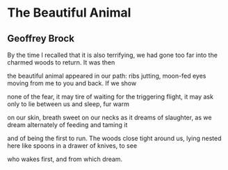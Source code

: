 # The Beautiful Animal
## Geoffrey Brock
By the time I recalled that it is also
terrifying, we had gone too far into
the charmed woods to return. It was then

the beautiful animal appeared in our path:
ribs jutting, moon-fed eyes moving
from me to you and back. If we show

none of the fear, it may tire of waiting
for the triggering flight, it may ask only
to lie between us and sleep, fur warm

on our skin, breath sweet on our necks
as it dreams of slaughter, as we dream
alternately of feeding and taming it

and of being the first to run. The woods
close tight around us, lying nested here
like spoons in a drawer of knives, to see

who wakes first, and from which dream.